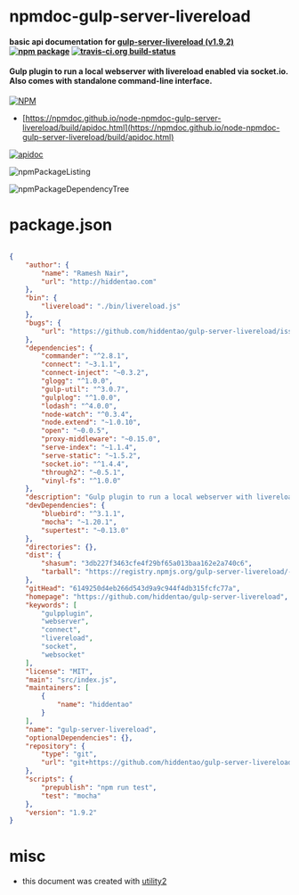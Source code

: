 # npmdoc-gulp-server-livereload

#### basic api documentation for  [gulp-server-livereload (v1.9.2)](https://github.com/hiddentao/gulp-server-livereload)  [![npm package](https://img.shields.io/npm/v/npmdoc-gulp-server-livereload.svg?style=flat-square)](https://www.npmjs.org/package/npmdoc-gulp-server-livereload) [![travis-ci.org build-status](https://api.travis-ci.org/npmdoc/node-npmdoc-gulp-server-livereload.svg)](https://travis-ci.org/npmdoc/node-npmdoc-gulp-server-livereload)

#### Gulp plugin to run a local webserver with livereload enabled via socket.io. Also comes with standalone command-line interface.

[![NPM](https://nodei.co/npm/gulp-server-livereload.png?downloads=true&downloadRank=true&stars=true)](https://www.npmjs.com/package/gulp-server-livereload)

- [https://npmdoc.github.io/node-npmdoc-gulp-server-livereload/build/apidoc.html](https://npmdoc.github.io/node-npmdoc-gulp-server-livereload/build/apidoc.html)

[![apidoc](https://npmdoc.github.io/node-npmdoc-gulp-server-livereload/build/screenCapture.buildCi.browser.%252Ftmp%252Fbuild%252Fapidoc.html.png)](https://npmdoc.github.io/node-npmdoc-gulp-server-livereload/build/apidoc.html)

![npmPackageListing](https://npmdoc.github.io/node-npmdoc-gulp-server-livereload/build/screenCapture.npmPackageListing.svg)

![npmPackageDependencyTree](https://npmdoc.github.io/node-npmdoc-gulp-server-livereload/build/screenCapture.npmPackageDependencyTree.svg)



# package.json

```json

{
    "author": {
        "name": "Ramesh Nair",
        "url": "http://hiddentao.com"
    },
    "bin": {
        "livereload": "./bin/livereload.js"
    },
    "bugs": {
        "url": "https://github.com/hiddentao/gulp-server-livereload/issues"
    },
    "dependencies": {
        "commander": "^2.8.1",
        "connect": "~3.1.1",
        "connect-inject": "~0.3.2",
        "glogg": "^1.0.0",
        "gulp-util": "^3.0.7",
        "gulplog": "^1.0.0",
        "lodash": "^4.0.0",
        "node-watch": "^0.3.4",
        "node.extend": "~1.0.10",
        "open": "~0.0.5",
        "proxy-middleware": "~0.15.0",
        "serve-index": "~1.1.4",
        "serve-static": "~1.5.2",
        "socket.io": "^1.4.4",
        "through2": "~0.5.1",
        "vinyl-fs": "^1.0.0"
    },
    "description": "Gulp plugin to run a local webserver with livereload enabled via socket.io. Also comes with standalone command-line interface.",
    "devDependencies": {
        "bluebird": "^3.1.1",
        "mocha": "~1.20.1",
        "supertest": "~0.13.0"
    },
    "directories": {},
    "dist": {
        "shasum": "3db227f3463cfe4f29bf65a013baa162e2a740c6",
        "tarball": "https://registry.npmjs.org/gulp-server-livereload/-/gulp-server-livereload-1.9.2.tgz"
    },
    "gitHead": "6149250d4eb266d543d9a9c944f4db315fcfc77a",
    "homepage": "https://github.com/hiddentao/gulp-server-livereload",
    "keywords": [
        "gulpplugin",
        "webserver",
        "connect",
        "livereload",
        "socket",
        "websocket"
    ],
    "license": "MIT",
    "main": "src/index.js",
    "maintainers": [
        {
            "name": "hiddentao"
        }
    ],
    "name": "gulp-server-livereload",
    "optionalDependencies": {},
    "repository": {
        "type": "git",
        "url": "git+https://github.com/hiddentao/gulp-server-livereload.git"
    },
    "scripts": {
        "prepublish": "npm run test",
        "test": "mocha"
    },
    "version": "1.9.2"
}
```



# misc
- this document was created with [utility2](https://github.com/kaizhu256/node-utility2)

